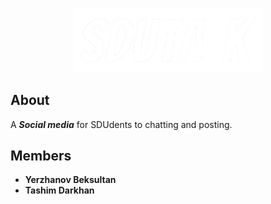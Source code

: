 <p align="center"> 
<img src="logo_sdutalk1.png" width="60%">
</p>

## About
A ___Social media___ for SDUdents to chatting and posting.
## Members
- __Yerzhanov Beksultan__
- __Tashim Darkhan__